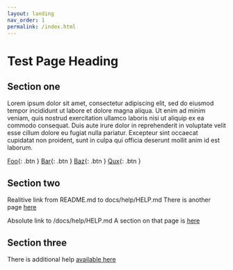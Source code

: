 ```yaml
---
layout: landing
nav_order: 1
permalink: /index.html
---
```


# Test Page Heading

## Section one

Lorem ipsum dolor sit amet, consectetur adipiscing elit, sed do eiusmod tempor incididunt ut labore et dolore magna aliqua. Ut enim ad minim veniam, quis nostrud exercitation ullamco laboris nisi ut aliquip ex ea commodo consequat. Duis aute irure dolor in reprehenderit in voluptate velit esse cillum dolore eu fugiat nulla pariatur. Excepteur sint occaecat cupidatat non proident, sunt in culpa qui officia deserunt mollit anim id est laborum.

[Foo](docs/help/HELP.md){: .btn }
[Bar](docs/help/HELP.md){: .btn }
[Baz](docs/help/HELP.md){: .btn }
[Qux](docs/help/HELP.md){: .btn }

## Section two

Realitive link from README.md to docs/help/HELP.md
There is another page [here](docs/help/HELP.md)

Absolute link to /docs/help/HELP.md
A section on that page is [here](/docs/help/HELP.md#help-two)

## Section three

There is additional help [available here](docs/help/additional.md)
